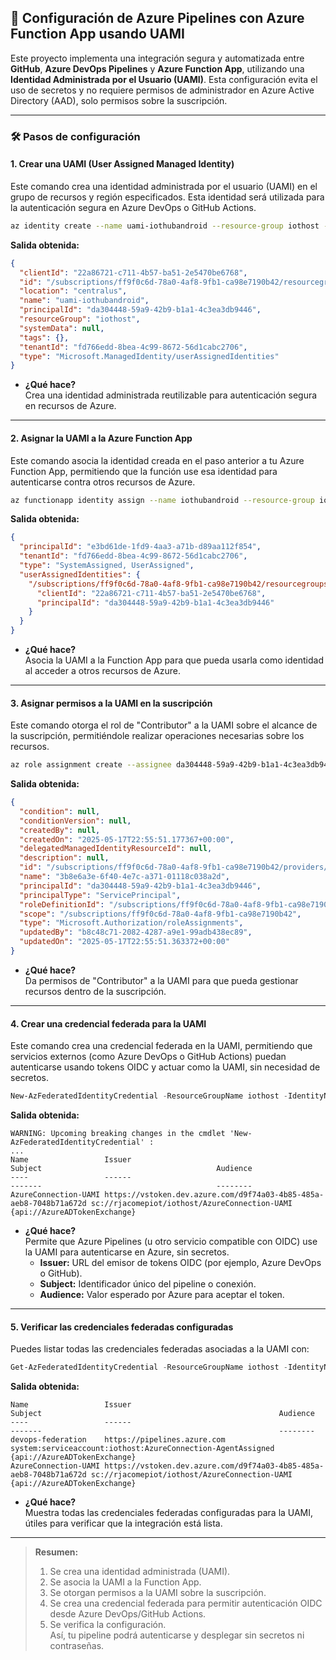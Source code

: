 ## 🔧 Configuración de Azure Pipelines con Azure Function App usando UAMI

Este proyecto implementa una integración segura y automatizada entre **GitHub**, **Azure DevOps Pipelines** y **Azure Function App**, utilizando una **Identidad Administrada por el Usuario (UAMI)**. Esta configuración evita el uso de secretos y no requiere permisos de administrador en Azure Active Directory (AAD), solo permisos sobre la suscripción.

---

### 🛠️ Pasos de configuración

#### 1. Crear una UAMI (User Assigned Managed Identity)

Este comando crea una identidad administrada por el usuario (UAMI) en el grupo de recursos y región especificados. Esta identidad será utilizada para la autenticación segura en Azure DevOps o GitHub Actions.

```bash
az identity create --name uami-iothubandroid --resource-group iothost --location centralus
```

**Salida obtenida:**
```json
{
  "clientId": "22a86721-c711-4b57-ba51-2e5470be6768",
  "id": "/subscriptions/ff9f0c6d-78a0-4af8-9fb1-ca98e7190b42/resourcegroups/iothost/providers/Microsoft.ManagedIdentity/userAssignedIdentities/uami-iothubandroid",
  "location": "centralus",
  "name": "uami-iothubandroid",
  "principalId": "da304448-59a9-42b9-b1a1-4c3ea3db9446",
  "resourceGroup": "iothost",
  "systemData": null,
  "tags": {},
  "tenantId": "fd766edd-8bea-4c99-8672-56d1cabc2706",
  "type": "Microsoft.ManagedIdentity/userAssignedIdentities"
}
```
- **¿Qué hace?**  
  Crea una identidad administrada reutilizable para autenticación segura en recursos de Azure.

---

#### 2. Asignar la UAMI a la Azure Function App

Este comando asocia la identidad creada en el paso anterior a tu Azure Function App, permitiendo que la función use esa identidad para autenticarse contra otros recursos de Azure.

```bash
az functionapp identity assign --name iothubandroid --resource-group iothost --identities /subscriptions/ff9f0c6d-78a0-4af8-9fb1-ca98e7190b42/resourceGroups/iothost/providers/Microsoft.ManagedIdentity/userAssignedIdentities/uami-iothubandroid
```

**Salida obtenida:**
```json
{
  "principalId": "e3bd61de-1fd9-4aa3-a71b-d89aa112f854",
  "tenantId": "fd766edd-8bea-4c99-8672-56d1cabc2706",
  "type": "SystemAssigned, UserAssigned",
  "userAssignedIdentities": {
    "/subscriptions/ff9f0c6d-78a0-4af8-9fb1-ca98e7190b42/resourcegroups/iothost/providers/Microsoft.ManagedIdentity/userAssignedIdentities/uami-iothubandroid": {
      "clientId": "22a86721-c711-4b57-ba51-2e5470be6768",
      "principalId": "da304448-59a9-42b9-b1a1-4c3ea3db9446"
    }
  }
}
```
- **¿Qué hace?**  
  Asocia la UAMI a la Function App para que pueda usarla como identidad al acceder a otros recursos de Azure.

---

#### 3. Asignar permisos a la UAMI en la suscripción

Este comando otorga el rol de "Contributor" a la UAMI sobre el alcance de la suscripción, permitiéndole realizar operaciones necesarias sobre los recursos.

```bash
az role assignment create --assignee da304448-59a9-42b9-b1a1-4c3ea3db9446 --role Contributor --scope /subscriptions/ff9f0c6d-78a0-4af8-9fb1-ca98e7190b42
```

**Salida obtenida:**
```json
{
  "condition": null,
  "conditionVersion": null,
  "createdBy": null,
  "createdOn": "2025-05-17T22:55:51.177367+00:00",
  "delegatedManagedIdentityResourceId": null,
  "description": null,
  "id": "/subscriptions/ff9f0c6d-78a0-4af8-9fb1-ca98e7190b42/providers/Microsoft.Authorization/roleAssignments/3b8e6a3e-6f40-4e7c-a371-01118c038a2d",
  "name": "3b8e6a3e-6f40-4e7c-a371-01118c038a2d",
  "principalId": "da304448-59a9-42b9-b1a1-4c3ea3db9446",
  "principalType": "ServicePrincipal",
  "roleDefinitionId": "/subscriptions/ff9f0c6d-78a0-4af8-9fb1-ca98e7190b42/providers/Microsoft.Authorization/roleDefinitions/b24988ac-6180-42a0-ab88-20f7382dd24c",
  "scope": "/subscriptions/ff9f0c6d-78a0-4af8-9fb1-ca98e7190b42",
  "type": "Microsoft.Authorization/roleAssignments",
  "updatedBy": "b8c48c71-2082-4287-a9e1-99adb438ec89",
  "updatedOn": "2025-05-17T22:55:51.363372+00:00"
}
```
- **¿Qué hace?**  
  Da permisos de "Contributor" a la UAMI para que pueda gestionar recursos dentro de la suscripción.

---

#### 4. Crear una credencial federada para la UAMI

Este comando crea una credencial federada en la UAMI, permitiendo que servicios externos (como Azure DevOps o GitHub Actions) puedan autenticarse usando tokens OIDC y actuar como la UAMI, sin necesidad de secretos.

```powershell
New-AzFederatedIdentityCredential -ResourceGroupName iothost -IdentityName uami-iothubandroid -Name AzureConnection-UAMI -Issuer "https://vstoken.dev.azure.com/d9f74a03-4b85-485a-aeb8-7048b71a672d" -Subject "sc://rjacomepiot/iothost/AzureConnection-UAMI" -Audience "api://AzureADTokenExchange"
```

**Salida obtenida:**
```text
WARNING: Upcoming breaking changes in the cmdlet 'New-AzFederatedIdentityCredential' :
...
Name                 Issuer                                                             Subject                                       Audience
----                 ------                                                             -------                                       --------
AzureConnection-UAMI https://vstoken.dev.azure.com/d9f74a03-4b85-485a-aeb8-7048b71a672d sc://rjacomepiot/iothost/AzureConnection-UAMI {api://AzureADTokenExchange}
```
- **¿Qué hace?**  
  Permite que Azure Pipelines (u otro servicio compatible con OIDC) use la UAMI para autenticarse en Azure, sin secretos.  
  - **Issuer:** URL del emisor de tokens OIDC (por ejemplo, Azure DevOps o GitHub).
  - **Subject:** Identificador único del pipeline o conexión.
  - **Audience:** Valor esperado por Azure para aceptar el token.

---

#### 5. Verificar las credenciales federadas configuradas

Puedes listar todas las credenciales federadas asociadas a la UAMI con:

```powershell
Get-AzFederatedIdentityCredential -ResourceGroupName iothost -IdentityName uami-iothubandroid
```

**Salida obtenida:**
```text
Name                 Issuer                                                             Subject                                                     Audience
----                 ------                                                             -------                                                     --------
devops-federation    https://pipelines.azure.com                                        system:serviceaccount:iothost:AzureConnection-AgentAssigned {api://AzureADTokenExchange}
AzureConnection-UAMI https://vstoken.dev.azure.com/d9f74a03-4b85-485a-aeb8-7048b71a672d sc://rjacomepiot/iothost/AzureConnection-UAMI               {api://AzureADTokenExchange}
```
- **¿Qué hace?**  
  Muestra todas las credenciales federadas configuradas para la UAMI, útiles para verificar que la integración está lista.

---

> **Resumen:**  
> 1. Se crea una identidad administrada (UAMI).  
> 2. Se asocia la UAMI a la Function App.  
> 3. Se otorgan permisos a la UAMI sobre la suscripción.  
> 4. Se crea una credencial federada para permitir autenticación OIDC desde Azure DevOps/GitHub Actions.  
> 5. Se verifica la configuración.  
> Así, tu pipeline podrá autenticarse y desplegar sin secretos ni contraseñas.

